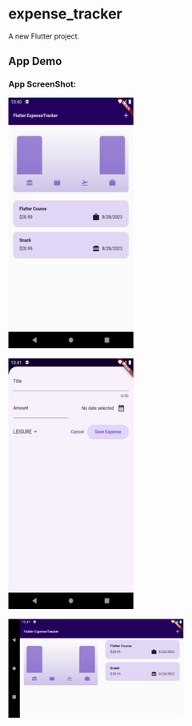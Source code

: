 # expense_tracker

A new Flutter project.

## App Demo

### App ScreenShot:

<div style= "display: flex; flex-direction: column; justify-content: space-around;">

<img src='./assets/images/image_1.png' width ="250" height="500" > 

<img src='./assets/images/image_2.png' width ="250" height="500" style ="margin-top: 20px"> 

<img src='./assets/images/image_3.png' width ="350" style ="margin-top: 20px" > 

</div>
